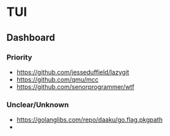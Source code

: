 # TUI

## Dashboard

### Priority
- https://github.com/jesseduffield/lazygit
- https://github.com/qmu/mcc
- https://github.com/senorprogrammer/wtf

### Unclear/Unknown
- https://golanglibs.com/repo/daaku/go.flag.pkgpath
- 